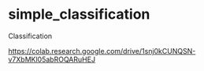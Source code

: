 # simple_classification
Classification

https://colab.research.google.com/drive/1snj0kCUNQSN-v7XbMKl05abROQARuHEJ
